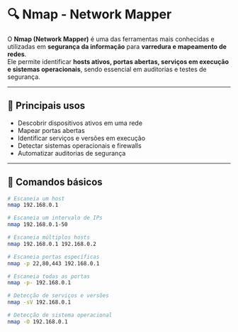# 🔍 Nmap - Network Mapper

O **Nmap (Network Mapper)** é uma das ferramentas mais conhecidas e utilizadas em **segurança da informação** para **varredura e mapeamento de redes**.  
Ele permite identificar **hosts ativos, portas abertas, serviços em execução e sistemas operacionais**, sendo essencial em auditorias e testes de segurança.

---

## 📌 Principais usos
- Descobrir dispositivos ativos em uma rede
- Mapear portas abertas
- Identificar serviços e versões em execução
- Detectar sistemas operacionais e firewalls
- Automatizar auditorias de segurança

---

## 📌 Comandos básicos

```bash
# Escaneia um host
nmap 192.168.0.1

# Escaneia um intervalo de IPs
nmap 192.168.0.1-50

# Escaneia múltiplos hosts
nmap 192.168.0.1 192.168.0.2

# Escaneia portas específicas
nmap -p 22,80,443 192.168.0.1

# Escaneia todas as portas
nmap -p- 192.168.0.1

# Detecção de serviços e versões
nmap -sV 192.168.0.1

# Detecção de sistema operacional
nmap -O 192.168.0.1
